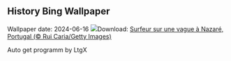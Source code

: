 ## History Bing Wallpaper
Wallpaper date: 2024-06-16
![](https://www.bing.com/th?id=OHR.NazareWave_FR-CA8385614407_UHD.jpg&w=1000)Download: [Surfeur sur une vague à Nazaré, Portugal (© Rui Caria/Getty Images)](https://www.bing.com/th?id=OHR.NazareWave_FR-CA8385614407_UHD.jpg)

Auto get programm by LtgX
